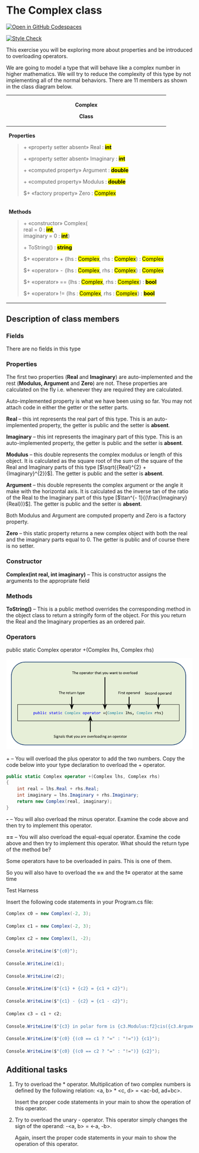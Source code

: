 # The Complex class

[![Open in GitHub Codespaces](https://github.com/codespaces/badge.svg)](https://codespaces.new/ttran375/comp123-lab12)

[![Style Check](https://github.com/ttran375/comp123-lab12/actions/workflows/main.yml/badge.svg)](https://github.com/ttran375/comp123-lab12/actions/workflows/main.yml)

This exercise you will be exploring more about properties and be
introduced to overloading operators.

We are going to model a type that will behave like a complex number in
higher mathematics. We will try to reduce the complexity of this type by
not implementing all of the normal behaviors. There are 11 members as
shown in the class diagram below.

<table>
<colgroup>
<col style="width: 100%" />
</colgroup>
<thead>
<tr class="header">
<th><p><strong>Complex</strong></p>
<p>Class</p></th>
</tr>
</thead>
<tbody>
<tr class="odd">
<td><p><strong>Properties</strong></p>
<blockquote>
<p>+ «property setter absent» Real :
<strong><mark>int</mark></strong></p>
<p>+ «property setter absent» Imaginary :
<strong><mark>int</mark></strong></p>
<p>+ «computed property» Argument :
<strong><mark>double</mark></strong></p>
<p>+ «computed property» Modulus :
<strong><mark>double</mark></strong></p>
<p>$+ «factory property» Zero : <mark>Complex</mark></p>
</blockquote></td>
</tr>
<tr class="even">
<td><p><strong>Methods</strong></p>
<blockquote>
<p>+ «constructor» Complex(<br />
real = 0 : <strong><mark>int</mark></strong>,<br />
imaginary = 0 : <strong><mark>int</mark></strong>)</p>
<p>+ ToString() : <strong><mark>string</mark></strong></p>
<p>$+ «operator» + (lhs : <mark>Complex</mark>, rhs :
<mark>Complex</mark>) : <mark>Complex</mark></p>
<p>$+ «operator» - (lhs : <mark>Complex</mark>, rhs :
<mark>Complex</mark>) : <mark>Complex</mark></p>
<p>$+ «operator» == (lhs : <mark>Complex</mark>, rhs :
<mark>Complex</mark>) : <strong><mark>bool</mark></strong></p>
<p>$+ «operator» != (lhs : <mark>Complex</mark>, rhs :
<mark>Complex</mark>) : <strong><mark>bool</mark></strong></p>
</blockquote></td>
</tr>
</tbody>
</table>

## Description of class members

### Fields

There are no fields in this type

### Properties

The first two properties (**Real** and **Imaginary**) are
auto-implemented and the rest (**Modulus, Argument** and **Zero**) are
not. These properties are calculated on the fly i.e. whenever they are
required they are calculated.

Auto-implemented property is what we have been using so far. You may not
attach code in either the getter or the setter parts.

**Real** – this int represents the real part of this type. This is an
auto-implemented property, the getter is public and the setter is
**absent**.

**Imaginary** – this int represents the imaginary part of this type.
This is an auto-implemented property, the getter is public and the
setter is **absent**.

**Modulus** – this double represents the complex modulus or length of
this object. It is calculated as the square root of the sum of the
square of the Real and Imaginary parts of this type
\[$\sqrt{{Real}^{2} + {Imaginary}^{2}}$\]. The getter is public and the
setter is **absent**.

**Argument** – this double represents the complex argument or the angle
it make with the horizontal axis. It is calculated as the inverse tan of
the ratio of the Real to the Imaginary part of this type
\[$\tan^{- 1}{(\frac{Imaginary}{Real})}$\]. The getter is public and the
setter is **absent**.

Both Modulus and Argument are computed property and Zero is a factory
property.

**Zero** – this static property returns a new complex object with both
the real and the imaginary parts equal to 0. The getter is public and of
course there is no setter.

### Constructor

**Complex(int real, int imaginary)** – This is constructor assigns the
arguments to the appropriate field

### Methods

**ToString()** – This is a public method overrides the corresponding
method in the object class to return a stringify form of the object. For
this you return the Real and the Imaginary properties as an ordered
pair.

### Operators

public static Complex operator +(Complex lhs, Complex rhs)

![Operators](operators.png)

\+ – You will overload the plus operator to add the two numbers. Copy
the code below into your type declaration to overload the + operator.

``` cs
public static Complex operator +(Complex lhs, Complex rhs)
{
    int real = lhs.Real + rhs.Real;
    int imaginary = lhs.Imaginary + rhs.Imaginary;
    return new Complex(real, imaginary);
}

```

**-** – You will also overload the minus operator. Examine the code
above and then try to implement this operator.

**==** – You will also overload the equal-equal operator. Examine the
code above and then try to implement this operator. What should the
return type of the method be?

Some operators have to be overloaded in pairs. This is one of them.

So you will also have to overload the **==** and the **!=** operator at
the same time

Test Harness

Insert the following code statements in your Program.cs file:

``` cs
Complex c0 = new Complex(-2, 3);

Complex c1 = new Complex(-2, 3);

Complex c2 = new Complex(1, -2);

Console.WriteLine($"{c0}");

Console.WriteLine(c1);

Console.WriteLine(c2);

Console.WriteLine($"{c1} + {c2} = {c1 + c2}");

Console.WriteLine($"{c1} - {c2} = {c1 - c2}");

Complex c3 = c1 + c2;

Console.WriteLine($"{c3} in polar form is {c3.Modulus:f2}cis({c3.Argument:f2})");

Console.WriteLine($"{c0} {(c0 == c1 ? "=" : "!=")} {c1}");

Console.WriteLine($"{c0} {(c0 == c2 ? "=" : "!=")} {c2}");
```

## Additional tasks

1. Try to overload the \* operator. Multiplication of two complex
    numbers is defined by the following relation: \<a, b\> \* \<c, d\> =
    \<ac-bd, ad+bc\>.

    Insert the proper code statements in your main to show the operation of
    this operator.

2. Try to overload the unary - operator. This operator simply changes
    the sign of the operand: -\<a, b\> = \<-a, -b\>.

    Again, insert the proper code statements in your main to show the
    operation of this operator.
